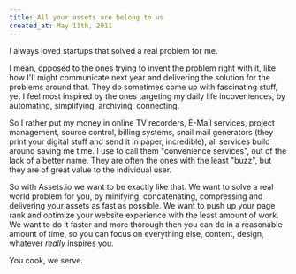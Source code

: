 ```yaml
---
title: All your assets are belong to us
created_at: May 11th, 2011
---
```


I always loved startups that solved a real problem for me.

I mean, opposed to the ones trying to invent the problem right with it, like how I'll might
communicate next year and delivering the solution for the problems around that. They do sometimes come up with fascinating stuff, yet I feel most inspired by the ones targeting my daily life incoveniences, by automating, simplifying, archiving, connecting.

So I rather put my money in online TV recorders, E-Mail services, project management, source control, billing systems, snail mail generators (they print your digital stuff and send it in paper, incredible), all services build around saving me time. I use to call them "convenience services", out of the lack of a better name.
They are often the ones with the least "buzz", but they are of great value to the individual user.

So with Assets.io we want to be exactly like that. We want to solve a real world problem for you, by minifying, concatenating, compressing and
delivering your assets as fast as possible. We want to push up your page rank and optimize your website experience with the least amount of work.
We want to do it faster and more thorough then you can do in a reasonable amount of time, so you can focus on everything else, content, design, whatever _really_ inspires you.

You cook, we serve.
